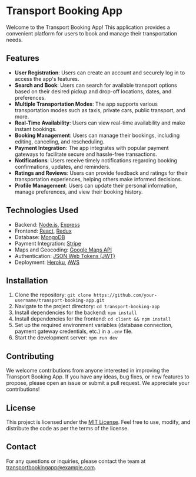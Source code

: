 # Transport Booking App

Welcome to the Transport Booking App! This application provides a convenient platform for users to book and manage their transportation needs.

## Features

- **User Registration**: Users can create an account and securely log in to access the app's features.
- **Search and Book**: Users can search for available transport options based on their desired pickup and drop-off locations, dates, and preferences.
- **Multiple Transportation Modes**: The app supports various transportation modes such as taxis, private cars, public transport, and more.
- **Real-Time Availability**: Users can view real-time availability and make instant bookings.
- **Booking Management**: Users can manage their bookings, including editing, canceling, and rescheduling.
- **Payment Integration**: The app integrates with popular payment gateways to facilitate secure and hassle-free transactions.
- **Notifications**: Users receive timely notifications regarding booking confirmations, updates, and reminders.
- **Ratings and Reviews**: Users can provide feedback and ratings for their transportation experiences, helping others make informed decisions.
- **Profile Management**: Users can update their personal information, manage preferences, and view their booking history.

## Technologies Used

- Backend: [Node.js](https://nodejs.org), [Express](https://expressjs.com)
- Frontend: [React](https://reactjs.org), [Redux](https://redux.js.org)
- Database: [MongoDB](https://www.mongodb.com)
- Payment Integration: [Stripe](https://stripe.com)
- Maps and Geocoding: [Google Maps API](https://cloud.google.com/maps-platform/)
- Authentication: [JSON Web Tokens (JWT)](https://jwt.io)
- Deployment: [Heroku](https://www.heroku.com), [AWS](https://aws.amazon.com)

## Installation

1. Clone the repository: `git clone https://github.com/your-username/transport-booking-app.git`
2. Navigate to the project directory: `cd transport-booking-app`
3. Install dependencies for the backend: `npm install`
4. Install dependencies for the frontend: `cd client && npm install`
5. Set up the required environment variables (database connection, payment gateway credentials, etc.) in a `.env` file.
6. Start the development server: `npm run dev`

## Contributing

We welcome contributions from anyone interested in improving the Transport Booking App. If you have any ideas, bug fixes, or new features to propose, please open an issue or submit a pull request. We appreciate your contributions!

## License

This project is licensed under the [MIT License](LICENSE). Feel free to use, modify, and distribute the code as per the terms of the license.

## Contact

For any questions or inquiries, please contact the team at transportbookingapp@example.com.
